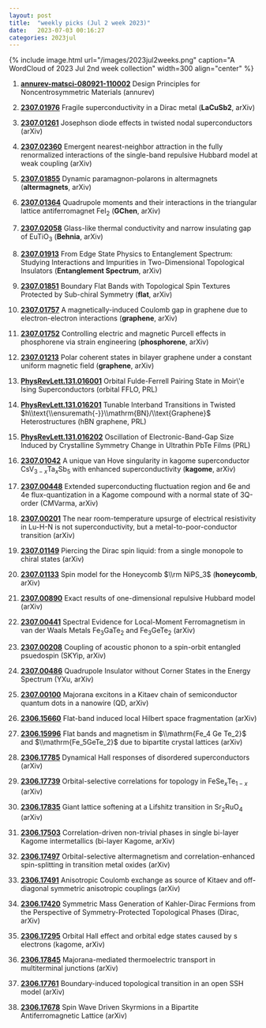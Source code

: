 ```yaml
---
layout: post
title:  "weekly picks (Jul 2 week 2023)"
date:   2023-07-03 00:16:27
categories: 2023jul
---
```



{% include image.html url="/images/2023jul2weeks.png" caption="A WordCloud of 2023 Jul 2nd week collection" width=300 align="center" %}





1. **[annurev-matsci-080921-110002](https://www.annualreviews.org/doi/abs/10.1146/annurev-matsci-080921-110002)** Design Principles for Noncentrosymmetric Materials (annurev)



1. **[2307.01976](http://arxiv.org/abs/2307.01976)** Fragile superconductivity in a Dirac metal (**LaCuSb2**, arXiv)



1. **[2307.01261](http://arxiv.org/abs/2307.01261)** Josephson diode effects in twisted nodal superconductors (arXiv)

1. **[2307.02360](http://arxiv.org/abs/2307.02360)** Emergent nearest-neighbor attraction in the fully renormalized interactions of the single-band repulsive Hubbard model at weak coupling (arXiv)

1. **[2307.01855](http://arxiv.org/abs/2307.01855)** Dynamic paramagnon-polarons in altermagnets (**altermagnets**, arXiv)

1. **[2307.01364](http://arxiv.org/abs/2307.01364)** Quadrupole moments and their interactions in the triangular lattice antiferromagnet FeI$_2$ (**GChen**, arXiv)

1. **[2307.02058](http://arxiv.org/abs/2307.02058)** Glass-like thermal conductivity and narrow insulating gap of EuTiO$_3$ (**Behnia**, arXiv)

1. **[2307.01913](http://arxiv.org/abs/2307.01913)** From Edge State Physics to Entanglement Spectrum: Studying Interactions and Impurities in Two-Dimensional Topological Insulators (**Entanglement Spectrum**, arXiv)

1. **[2307.01851](http://arxiv.org/abs/2307.01851)** Boundary Flat Bands with Topological Spin Textures Protected by Sub-chiral Symmetry (**flat**, arXiv)

1. **[2307.01757](http://arxiv.org/abs/2307.01757)** A magnetically-induced Coulomb gap in graphene due to electron-electron interactions (**graphene**, arXiv)

1. **[2307.01752](http://arxiv.org/abs/2307.01752)** Controlling electric and magnetic Purcell effects in phosphorene via strain engineering (**phosphorene**, arXiv)

1. **[2307.01213](http://arxiv.org/abs/2307.01213)** Polar coherent states in bilayer graphene under a constant uniform magnetic field (**graphene**, arXiv)

1. **[PhysRevLett.131.016001](https://link.aps.org/doi/10.1103/PhysRevLett.131.016001)** Orbital Fulde-Ferrell Pairing State in Moir\\'e Ising Superconductors (orbital FFLO, PRL)

1. **[PhysRevLett.131.016201](https://link.aps.org/doi/10.1103/PhysRevLett.131.016201)** Tunable Interband Transitions in Twisted $h\\text{\\ensuremath{-}}\\mathrm{BN}/\\text{Graphene}$ Heterostructures (hBN graphene, PRL)

1. **[PhysRevLett.131.016202](https://link.aps.org/doi/10.1103/PhysRevLett.131.016202)** Oscillation of Electronic-Band-Gap Size Induced by Crystalline Symmetry Change in Ultrathin PbTe Films (PRL)








1. **[2307.01042](http://arxiv.org/abs/2307.01042)** A unique van Hove singularity in kagome superconductor CsV$_{3-x}$Ta$_x$Sb$_5$ with enhanced superconductivity (**kagome**, arXiv)

1. **[2307.00448](http://arxiv.org/abs/2307.00448)** Extended superconducting fluctuation region and 6e and 4e flux-quantization in a Kagome compound with a normal state of 3Q-order (CMVarma, arXiv)

1. **[2307.00201](http://arxiv.org/abs/2307.00201)** The near room-temperature upsurge of electrical resistivity in Lu-H-N is not superconductivity, but a metal-to-poor-conductor transition (arXiv)

1. **[2307.01149](http://arxiv.org/abs/2307.01149)** Piercing the Dirac spin liquid: from a single monopole to chiral states (arXiv)

1. **[2307.01133](http://arxiv.org/abs/2307.01133)** Spin model for the Honeycomb $\\rm NiPS_3$ (**honeycomb**, arXiv)

1. **[2307.00890](http://arxiv.org/abs/2307.00890)** Exact results of one-dimensional repulsive Hubbard model (arXiv)

1. **[2307.00441](http://arxiv.org/abs/2307.00441)** Spectral Evidence for Local-Moment Ferromagnetism in van der Waals Metals Fe$_3$GaTe$_2$ and Fe$_3$GeTe$_2$ (arXiv)

1. **[2307.00208](http://arxiv.org/abs/2307.00208)** Coupling of acoustic phonon to a spin-orbit entangled psuedospin (SKYip, arXiv)

1. **[2307.00486](http://arxiv.org/abs/2307.00486)** Quadrupole Insulator without Corner States in the Energy Spectrum (YXu, arXiv)

1. **[2307.00100](http://arxiv.org/abs/2307.00100)** Majorana excitons in a Kitaev chain of semiconductor quantum dots in a nanowire (QD, arXiv)





1. **[2306.15660](http://arxiv.org/abs/2306.15660)** Flat-band induced local Hilbert space fragmentation (arXiv)



1. **[2306.15996](http://arxiv.org/abs/2306.15996)** Flat bands and magnetism in $\\mathrm{Fe_4 Ge Te_2}$ and $\\mathrm{Fe_5GeTe_2}$ due to bipartite crystal lattices (arXiv)





1. **[2306.17785](http://arxiv.org/abs/2306.17785)** Dynamical Hall responses of disordered superconductors (arXiv)

1. **[2306.17739](http://arxiv.org/abs/2306.17739)** Orbital-selective correlations for topology in FeSe$_{x}$Te$_{1-x}$ (arXiv)

1. **[2306.17835](http://arxiv.org/abs/2306.17835)** Giant lattice softening at a Lifshitz transition in Sr$_{2}$RuO$_{4}$ (arXiv)

1. **[2306.17503](http://arxiv.org/abs/2306.17503)** Correlation-driven non-trivial phases in single bi-layer Kagome intermetallics (bi-layer Kagome, arXiv)

1. **[2306.17497](http://arxiv.org/abs/2306.17497)** Orbital-selective altermagnetism and correlation-enhanced spin-splitting in transition metal oxides (arXiv)

1. **[2306.17491](http://arxiv.org/abs/2306.17491)** Anisotropic Coulomb exchange as source of Kitaev and off-diagonal symmetric anisotropic couplings (arXiv)

1. **[2306.17420](http://arxiv.org/abs/2306.17420)** Symmetric Mass Generation of Kahler-Dirac Fermions from the Perspective of Symmetry-Protected Topological Phases (Dirac, arXiv)

1. **[2306.17295](http://arxiv.org/abs/2306.17295)** Orbital Hall effect and orbital edge states caused by s electrons (kagome, arXiv)

1. **[2306.17845](http://arxiv.org/abs/2306.17845)** Majorana-mediated thermoelectric transport in multiterminal junctions (arXiv)

1. **[2306.17761](http://arxiv.org/abs/2306.17761)** Boundary-induced topological transition in an open SSH model (arXiv)

1. **[2306.17678](http://arxiv.org/abs/2306.17678)** Spin Wave Driven Skyrmions in a Bipartite Antiferromagnetic Lattice (arXiv)




